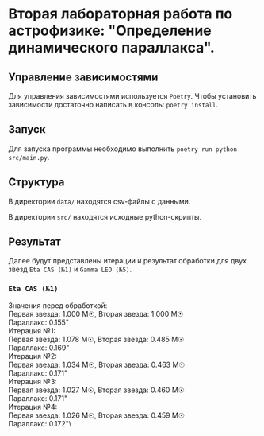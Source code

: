 # Вторая лабораторная работа по астрофизике: "Определение динамического параллакса".
## Управление зависимостями
Для управления зависимостями используется `Poetry`. Чтобы установить зависимости достаточно написать в консоль: `poetry install`.

## Запуск
Для запуска программы необходимо выполнить `poetry run python src/main.py`.

## Структура
В директории `data/` находятся csv-файлы с данными.

В директории `src/` находятся исходные python-скрипты.

## Результат
Далее будут представлены итерации и результат обработки для двух звезд `Eta CAS (№1)` и `Gamma LEO (№5)`.

### `Eta CAS (№1)`
Значения перед обработкой:\
	Первая звезда: 1.000 M☉, Вторая звезда: 1.000 M☉\
	Параллакс: 0.155"\
Итерация №1:\
	Первая звезда: 1.078 M☉, Вторая звезда: 0.485 M☉\
	Параллакс: 0.169"\
Итерация №2:\
	Первая звезда: 1.034 M☉, Вторая звезда: 0.463 M☉\
	Параллакс: 0.171"\
Итерация №3:\
	Первая звезда: 1.027 M☉, Вторая звезда: 0.460 M☉\
	Параллакс: 0.171"\
Итерация №4:\
	Первая звезда: 1.026 M☉, Вторая звезда: 0.459 M☉\
	Параллакс: 0.172"\
